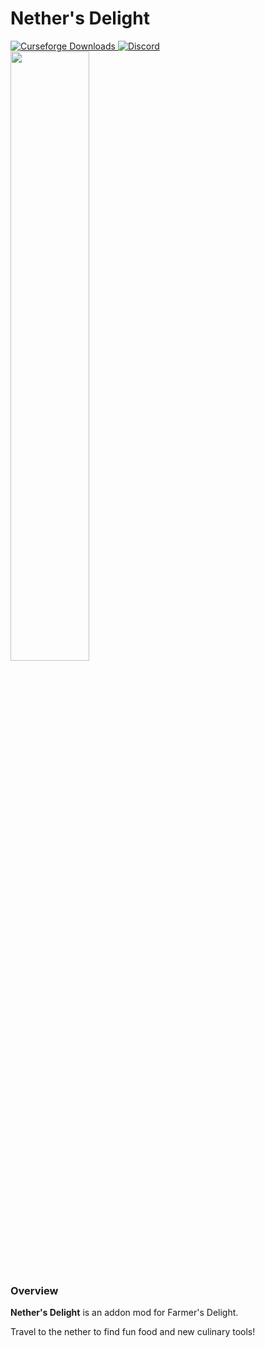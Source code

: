 # Nether's Delight

<a href="https://www.curseforge.com/minecraft/mc-mods/nethers-delight">
  <img src="http://cf.way2muchnoise.eu/full_496394_downloads.svg" alt="Curseforge Downloads">
</a>
<a href="https://discord.gg/M5AtJGPf">
  <img alt="Discord" src="https://img.shields.io/discord/855495317298741248?color=brightgreen&label=Discord">
</a>
<br>
<img src="https://i.imgur.com/Jy0NH1c.png" width="50%">

### Overview

**Nether's Delight** is an addon mod for Farmer's Delight.

Travel to the nether to find fun food and new culinary tools!
